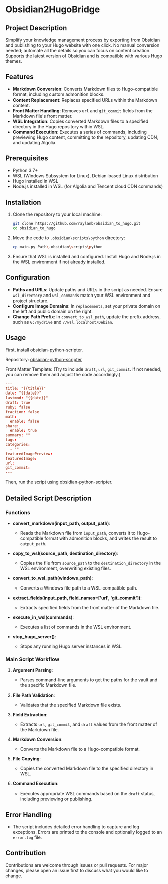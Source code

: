 # Obsidian2HugoBridge

## Project Description

Simplify your knowledge management process by exporting from Obsidian and publishing to your Hugo website with one click. No manual conversion needed; automate all the details so you can focus on content creation. Supports the latest version of Obsidian and is compatible with various Hugo themes.

## Features

- **Markdown Conversion**: Converts Markdown files to Hugo-compatible format, including custom admonition blocks.
- **Content Replacement**: Replaces specified URLs within the Markdown content.
- **Front Matter Handling**: Removes `url` and `git_commit` fields from the Markdown file's front matter.
- **WSL Integration**: Copies converted Markdown files to a specified directory in the Hugo repository within WSL.
- **Command Execution**: Executes a series of commands, including previewing Hugo content, committing to the repository, updating CDN, and updating Algolia.

## Prerequisites

- Python 3.7+
- WSL (Windows Subsystem for Linux), Debian-based Linux distribution
- Hugo installed in WSL
- Node.js installed in WSL (for Algolia and Tencent cloud CDN commands)

## Installation

1. Clone the repository to your local machine:
    ```sh
    git clone https://github.com/raylanb/obsidian_to_hugo.git
    cd obsidian_to_hugo
    ```

2. Move the code to `.obsidian\scripts\python` directory:
    ```sh
    cp main.py Path\.obsidian\scripts\python
    ```

3. Ensure that WSL is installed and configured. Install Hugo and Node.js in the WSL environment if not already installed.

## Configuration

- **Paths and URLs**: Update paths and URLs in the script as needed. Ensure `wsl_directory` and `wsl_commands` match your WSL environment and project structure.
- **Configure Image Domains**: In `replacements`, set your private domain on the left and public domain on the right.
- **Change Path Prefix**: In `convert_to_wsl_path`, update the prefix address, such as `G:/mydrive` and `//wsl.localhost/Debian`.

## Usage

First, install obsidian-python-scripter.

Repository: [obsidian-python-scripter](https://github.com/nickrallison/obsidian-python-scripter)

Front Matter Template: (Try to include `draft`, `url`, `git_commit`. If not needed, you can remove them and adjust the code accordingly.)

```toml
---
title: "{{title}}"
date: "{{date}}"
lastmod: "{{date}}"
draft: true
ruby: false
fraction: false
math:
  enable: false
share:
  enable: true
summary: ""
tags: 
categories:
  - ""
featuredImagePreview: 
featuredImage: 
url: 
git_commit:
---
```

Then, run the script using obsidian-python-scripter.

## Detailed Script Description

### Functions

- **convert_markdown(input_path, output_path)**:
  - Reads the Markdown file from `input_path`, converts it to Hugo-compatible format with admonition blocks, and writes the result to `output_path`.

- **copy_to_wsl(source_path, destination_directory)**:
  - Copies the file from `source_path` to the `destination_directory` in the WSL environment, overwriting existing files.

- **convert_to_wsl_path(windows_path)**:
  - Converts a Windows file path to a WSL-compatible path.

- **extract_fields(input_path, field_names=['url', 'git_commit'])**:
  - Extracts specified fields from the front matter of the Markdown file.

- **execute_in_wsl(commands)**:
  - Executes a list of commands in the WSL environment.

- **stop_hugo_server()**:
  - Stops any running Hugo server instances in WSL.

### Main Script Workflow

1. **Argument Parsing**:
   - Parses command-line arguments to get the paths for the vault and the specific Markdown file.

2. **File Path Validation**:
   - Validates that the specified Markdown file exists.

3. **Field Extraction**:
   - Extracts `url`, `git_commit`, and `draft` values from the front matter of the Markdown file.

4. **Markdown Conversion**:
   - Converts the Markdown file to a Hugo-compatible format.

5. **File Copying**:
   - Copies the converted Markdown file to the specified directory in WSL.

6. **Command Execution**:
   - Executes appropriate WSL commands based on the `draft` status, including previewing or publishing.

## Error Handling

- The script includes detailed error handling to capture and log exceptions. Errors are printed to the console and optionally logged to an `error.log` file.

## Contribution

Contributions are welcome through issues or pull requests. For major changes, please open an issue first to discuss what you would like to change.